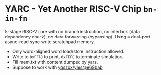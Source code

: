 # YARC - Yet Another RISC-V Chip `bn-in-fn`
5-stage RISC-V core with no branch instruction, no interlock (data dependency check), no data forwarding (bypassing). Using a dual-port async-read sync-write scratchpad memory.
* Only word-aligned word load/store instruction allowed.
* Write to `0xFFF8` to print, `0xFFFC` to terminate simulation.
* Fill mem.txt with content dumped by yars.
* Suppose to work with [yqszxx/yars@e69bab](https://github.com/yqszxx/yars/commit/e69bab04bf621e696da934e97e78e7f8da74342f)
